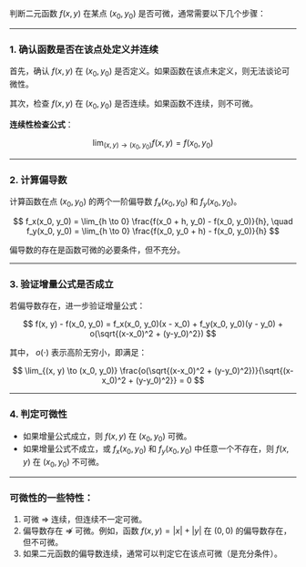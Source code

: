 判断二元函数 $f(x, y)$ 在某点 $(x_0, y_0)$ 是否可微，通常需要以下几个步骤：

---

### 1. **确认函数是否在该点处定义并连续**

首先，确认 $f(x, y)$ 在 $(x_0, y_0)$ 是否定义。如果函数在该点未定义，则无法谈论可微性。

其次，检查 $f(x, y)$ 在 $(x_0, y_0)$ 是否连续。如果函数不连续，则不可微。

**连续性检查公式**：

$$
\lim_{(x,y) \to (x_0,y_0)}f(x,y)=f(x_0,y_0)
$$

---

### 2. **计算偏导数**

计算函数在点 $(x_0,y_0)$ 的两个一阶偏导数 $f_x(x_0, y_0)$ 和 $f_y(x_0, y_0)$。

$$
f_x(x_0, y_0) = \lim_{h \to 0} \frac{f(x_0 + h, y_0) - f(x_0, y_0)}{h}, \quad f_y(x_0, y_0) = \lim_{h \to 0} \frac{f(x_0, y_0 + h) - f(x_0, y_0)}{h}
$$

偏导数的存在是函数可微的必要条件，但不充分。

---

### 3. **验证增量公式是否成立**

若偏导数存在，进一步验证增量公式：

$$
f(x, y) - f(x_0, y_0) = f_x(x_0, y_0)(x - x_0) + f_y(x_0, y_0)(y - y_0) + o(\sqrt{(x-x_0)^2 + (y-y_0)^2})
$$

其中， $o(\cdot)$ 表示高阶无穷小，即满足：

$$
\lim_{(x, y) \to (x_0, y_0)} \frac{o(\sqrt{(x-x_0)^2 + (y-y_0)^2})}{\sqrt{(x-x_0)^2 + (y-y_0)^2}} = 0
$$

---

### 4. **判定可微性**

- 如果增量公式成立，则 $f(x, y)$ 在 $(x_0, y_0)$ 可微。
- 如果增量公式不成立，或 $f_x(x_0, y_0)$ 和 $f_y(x_0, y_0)$ 中任意一个不存在，则 $f(x, y)$ 在 $(x_0, y_0)$ 不可微。

---

### 可微性的一些特性：

1. 可微 $\Rightarrow$ 连续，但连续不一定可微。
2. 偏导数存在 $\not\Rightarrow$ 可微。例如，函数 $f(x, y) = |x| + |y|$ 在 $(0, 0)$ 的偏导数存在，但不可微。
3. 如果二元函数的偏导数连续，通常可以判定它在该点可微（是充分条件）。
